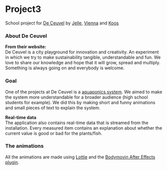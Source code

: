 # Project3
School project for [De Ceuvel](http://deceuvel.nl/) by [Jelle](https://github.com/jelleoverbeek), [Vienna](https://github.com/ViennaM) and [Koos](https://github.com/hackshackshacks)

### About De Ceuvel 
**From their website:**  
De Ceuvel is a city playground for innovation and creativity. An experiment in which we try to make sustainability tangible, understandable and fun. We love to share our knowledge and hope that it will grow, spread and multiply. Something is always going on and everybody is welcome.  
  
### Goal  
One of the projects at De Ceuvel is a [aquaponics system](https://www.youtube.com/watch?v=b3KMLZiWYns). We aimed to make the system more understandable for a broader audience (high school students for example). We did this by making short and funny animations and small pieces of text to explain the system.   
  
**Real-time data**  
The application also contains real-time data that is streamed from the installation. Every measured item contains an explanation about whether the current value is good or bad for the plants/fish. 


### The animations
All the animations are made using [Lottie](https://github.com/airbnb/lottie-web) and the [Bodymovin After Effects plugin](https://aescripts.com/bodymovin/).

